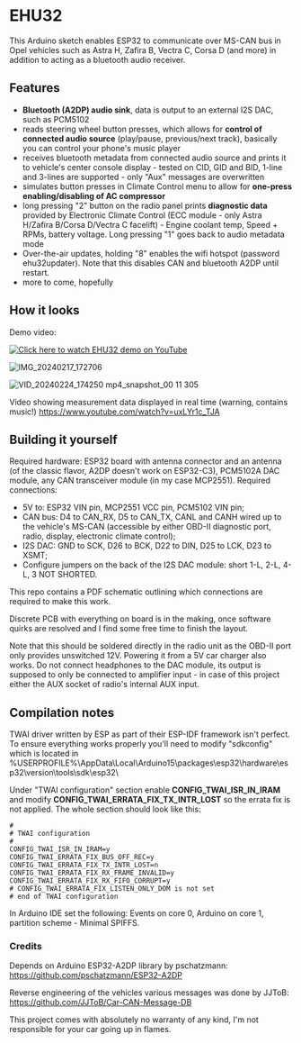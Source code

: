 # **EHU32**

This Arduino sketch enables ESP32 to communicate over MS-CAN bus in Opel vehicles such as Astra H, Zafira B, Vectra C, Corsa D (and more) in addition to acting as a bluetooth audio receiver. 

## Features
- **Bluetooth (A2DP) audio sink**, data is output to an external I2S DAC, such as PCM5102
- reads steering wheel button presses, which allows for **control of connected audio source** (play/pause, previous/next track), basically you can control your phone's music player
- receives bluetooth metadata from connected audio source and prints it to vehicle's center console display - tested on CID, GID and BID, 1-line and 3-lines are supported - only "Aux" messages are overwritten
- simulates button presses in Climate Control menu to allow for **one-press enabling/disabling of AC compressor**
- long pressing "2" button on the radio panel prints **diagnostic data** provided by Electronic Climate Control (ECC module - only Astra H/Zafira B/Corsa D/Vectra C facelift) - Engine coolant temp, Speed + RPMs, battery voltage. Long pressing "1" goes back to audio metadata mode
- Over-the-air updates, holding "8" enables the wifi hotspot (password ehu32updater). Note that this disables CAN and bluetooth A2DP until restart.
- more to come, hopefully

## How it looks
Demo video:

[![Click here to watch EHU32 demo on YouTube](https://img.youtube.com/vi/cj5L4aGAB5w/0.jpg)](https://www.youtube.com/watch?v=cj5L4aGAB5w)

![IMG_20240217_172706](https://github.com/PNKP237/EHU32/assets/153071841/46e31e0d-70b7-423b-9a04-b4522eb96506)

![VID_20240224_174250 mp4_snapshot_00 11 305](https://github.com/PNKP237/EHU32/assets/153071841/030defa7-99e6-42d9-bbc5-f6a6a656e597)

Video showing measurement data displayed in real time (warning, contains music!) https://www.youtube.com/watch?v=uxLYr1c_TJA 

## Building it yourself
Required hardware: ESP32 board with antenna connector and an antenna (of the classic flavor, A2DP doesn't work on ESP32-C3), PCM5102A DAC module, any CAN transceiver module (in my case MCP2551).
Required connections:
- 5V to: ESP32 VIN pin, MCP2551 VCC pin, PCM5102 VIN pin;
- CAN bus: D4 to CAN_RX, D5 to CAN_TX, CANL and CANH wired up to the vehicle's MS-CAN (accessible by either OBD-II diagnostic port, radio, display, electronic climate control);
- I2S DAC: GND to SCK, D26 to BCK, D22 to DIN, D25 to LCK, D23 to XSMT;
- Configure jumpers on the back of the I2S DAC module: short 1-L, 2-L, 4-L, 3 NOT SHORTED.

This repo contains a PDF schematic outlining which connections are required to make this work.

Discrete PCB with everything on board is in the making, once software quirks are resolved and I find some free time to finish the layout.

Note that this should be soldered directly in the radio unit as the OBD-II port only provides unswitched 12V. Powering it from a 5V car charger also works.
Do not connect headphones to the DAC module, its output is supposed to only be connected to amplifier input - in case of this project either the AUX socket of radio's internal AUX input.

## Compilation notes
TWAI driver written by ESP as part of their ESP-IDF framework isn't perfect. To ensure everything works properly you'll need to modify "sdkconfig" which is located in %USERPROFILE%\AppData\Local\Arduino15\packages\esp32\hardware\esp32\version\tools\sdk\esp32\

Under "TWAI configuration" section enable **CONFIG_TWAI_ISR_IN_IRAM** and modify **CONFIG_TWAI_ERRATA_FIX_TX_INTR_LOST** so the errata fix is not applied. The whole section should look like this:
```
#
# TWAI configuration
#
CONFIG_TWAI_ISR_IN_IRAM=y
CONFIG_TWAI_ERRATA_FIX_BUS_OFF_REC=y
CONFIG_TWAI_ERRATA_FIX_TX_INTR_LOST=n
CONFIG_TWAI_ERRATA_FIX_RX_FRAME_INVALID=y
CONFIG_TWAI_ERRATA_FIX_RX_FIFO_CORRUPT=y
# CONFIG_TWAI_ERRATA_FIX_LISTEN_ONLY_DOM is not set
# end of TWAI configuration
```
In Arduino IDE set the following: Events on core 0, Arduino on core 1, partition scheme - Minimal SPIFFS.

### Credits
Depends on Arduino ESP32-A2DP library by pschatzmann: https://github.com/pschatzmann/ESP32-A2DP

Reverse engineering of the vehicles various messages was done by JJToB: https://github.com/JJToB/Car-CAN-Message-DB

This project comes with absolutely no warranty of any kind, I'm not responsible for your car going up in flames.
